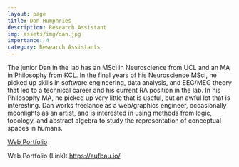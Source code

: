 ```yaml
---
layout: page
title: Dan Humphries
description: Research Assistant
img: assets/img/dan.jpg
importance: 4
category: Research Assistants
---
```


The junior Dan in the lab has an MSci in Neuroscience from UCL and an MA in Philosophy from KCL. In the final years of his Neuroscience MSci, he picked up skills in software engineering, data analysis, and EEG/MEG theory that led to a technical career and his current RA position in the lab. In his Philosophy MA, he picked up very little that is useful, but an awful lot that is interesting. Dan works freelance as a web/graphics engineer, occasionally moonlights as an artist, and is interested in using methods from logic, topology, and abstract algebra to study the representation of conceptual spaces in humans.

[Web Portfolio](https://aufbau.io)

Web Portfolio (Link): https://aufbau.io/
